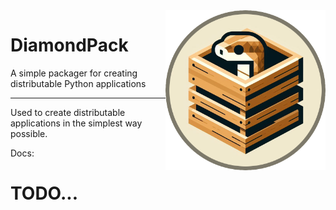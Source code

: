 <img src="docs/diamondPack.png" width="256" align="right"/>

# DiamondPack
A simple packager for creating distributable Python applications

---

Used to create distributable applications in the simplest way possible.

Docs:
# TODO...
